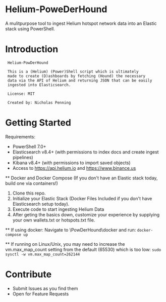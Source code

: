 # Helium-PoweDerHound
A mulitpurpose tool to ingest Helium hotspot network data into an Elastic stack using PowerShell.

# Introduction 

     Helium-PowDerHound

     This is a (Helium) (Power)Shell script which is ultimately
     made to create (D)ashboards by fetching (Hound) the necessary
     data via the API of Helium and returning JSON that can be easily
     ingested into Elasticsearch.

     License: MIT

     Created by: Nicholas Penning

# Getting Started

Requirements:
 - PowerShell 7.0+
 - Elasticsearch v8.4+ (with permissions to index docs and create ingest pipelines)
 - Kibana v8.4+ (with permissions to import saved objects)
 - Access to https://api.helium.io and https://www.binance.us

** Docker and Docker Compose (If you don't have an Elastic stack today, build one via containers!)

1.	Clone this repo.
2.	Initialize your Elastic Stack (Docker Files Included if you don't have Elasticsearch setup today).
3.	Execute code to start ingesting Helium Data
4.	After geting the basics down, customize your experience by supplying your own wallets.txt or hotspots.txt file.

** If using docker: Navigate to \PowDerHound\docker and run: 
```docker-compose up```

** If running on Linux/Unix, you may need to increase the vm.max_map_count setting from the default (65530) which is too low:
```sudo sysctl -w vm.max_map_count=262144```

# Contribute

- Submit Issues as you find them
- Open for Feature Requests
